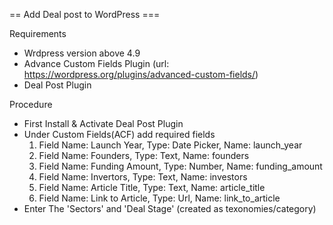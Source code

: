 == Add Deal post to WordPress ===

Requirements
 - Wrdpress version above 4.9
 - Advance Custom Fields Plugin (url: https://wordpress.org/plugins/advanced-custom-fields/)
 - Deal Post Plugin 

Procedure 
 - First Install & Activate Deal Post Plugin
 - Under Custom Fields(ACF) add required fields
   1. Field Name: Launch Year, Type: Date Picker, Name: launch_year
   2. Field Name: Founders, Type: Text, Name: founders
   3. Field Name: Funding Amount, Type: Number, Name: funding_amount
   4. Field Name: Invertors, Type: Text, Name: investors
   5. Field Name: Article Title, Type: Text, Name: article_title
   6. Field Name: Link to Article, Type: Url, Name: link_to_article
- Enter The 'Sectors' and 'Deal Stage' (created as texonomies/category)

    

 
